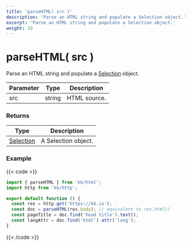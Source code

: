 ```yaml
---
title: 'parseHTML( src )'
description: 'Parse an HTML string and populate a Selection object.'
excerpt: 'Parse an HTML string and populate a Selection object.'
weight: 10
---
```


# parseHTML( src )

Parse an HTML string and populate a [Selection](/docs/k6/<K6_VERSION>/javascript-api/k6-html/selection) object.

| Parameter | Type   | Description  |
| --------- | ------ | ------------ |
| src       | string | HTML source. |

### Returns

| Type                                                                    | Description         |
| ----------------------------------------------------------------------- | ------------------- |
| [Selection](/docs/k6/<K6_VERSION>/javascript-api/k6-html/selection) | A Selection object. |

### Example

{{< code >}}

```javascript
import { parseHTML } from 'k6/html';
import http from 'k6/http';

export default function () {
  const res = http.get('https://k6.io');
  const doc = parseHTML(res.body); // equivalent to res.html()
  const pageTitle = doc.find('head title').text();
  const langAttr = doc.find('html').attr('lang');
}
```

{{< /code >}}
